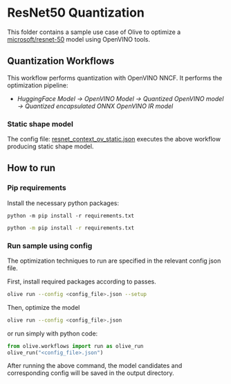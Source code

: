 # ResNet50 Quantization

This folder contains a sample use case of Olive to optimize a [microsoft/resnet-50](https://huggingface.co/microsoft/resnet-50) model using OpenVINO tools.

## Quantization Workflows

This workflow performs quantization with OpenVINO NNCF. It performs the optimization pipeline:

- *HuggingFace Model -> OpenVINO Model -> Quantized OpenVINO model -> Quantized encapsulated ONNX OpenVINO IR model*

### Static shape model

The config file: [resnet_context_ov_static.json](resnet_context_ov_static.json) executes the above workflow producing static shape model.

## How to run

### Pip requirements
Install the necessary python packages:
```
python -m pip install -r requirements.txt
```

```bash
python -m pip install -r requirements.txt
```

### Run sample using config

The optimization techniques to run are specified in the relevant config json file.

First, install required packages according to passes.

```bash
olive run --config <config_file>.json --setup
```

Then, optimize the model

```bash
olive run --config <config_file>.json
```

or run simply with python code:

```python
from olive.workflows import run as olive_run
olive_run("<config_file>.json")
```

After running the above command, the model candidates and corresponding config will be saved in the output directory.
